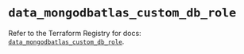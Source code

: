 # `data_mongodbatlas_custom_db_role`

Refer to the Terraform Registry for docs: [`data_mongodbatlas_custom_db_role`](https://registry.terraform.io/providers/mongodb/mongodbatlas/1.15.3/docs/data-sources/custom_db_role).
